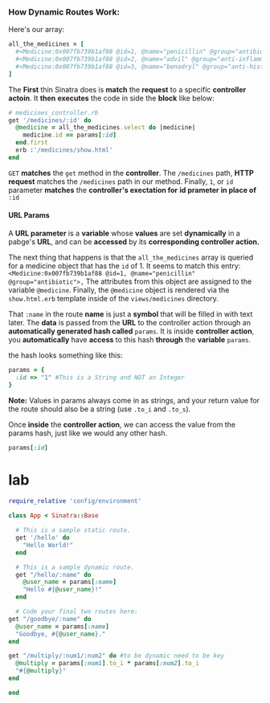 ### How Dynamic Routes Work:

Here's our array:

```ruby
all_the_medicines = [
  #<Medicine:0x007fb739b1af88 @id=1, @name="penicillin" @group="antibiotic">,
  #<Medicine:0x007fb739b1af88 @id=2, @name="advil" @group="anti-inflammatory">,
  #<Medicine:0x007fb739b1af88 @id=3, @name="benadryl" @group="anti-histamine">
]
```

The **First** thin Sinatra does is **match** the **request** to a specific **controller actoin**. It **then** **executes** the code in side the **block** like below:

```ruby
# medicines_controller.rb
get '/medicines/:id' do
  @medicine = all_the_medicines.select do |medicine|
    medicine.id == params[:id]
  end.first
  erb :'/medicines/show.html'
end
```

`GET` **matches** the `get` method in the **controller**. The `/medicines` path, **HTTP request** matches the `/medicines` path in our method. Finally, `1`, or `id` parameter **matches** the **controller's exectation for** **id prameter in place of** `:id`

#### URL Params

A **URL parameter** is a **variable** whose **values** are set **dynamically** in a pabge's **URL**, and can be **accessed** by its **corresponding controller action.**

The next thing that happens is that the `all_the_medicines` array is queried for a medicine object that has the `id` of 1. It seems to match this entry: `<Medicine:0x007fb739b1af88 @id=1, @name="penicillin" @group="antibiotic">,` The attributes from this object are assigned to the variable `@medicine`. Finally, the `@medicine` object is rendered via the `show.html.erb` template inside of the `views/medicines` directory.

That `:name` in the route **name** is just a **symbol** that will be filled in with text later. The **data** is passed from the **URL** to the controller action through an **automatically generated hash called** `params`. It is inside **controller action**, you **automatically** have **access** to this hash **through** the **variable** `params`.

the hash looks something like this:

```ruby
params = {
  :id => "1" #This is a String and NOT an Integer
}
```

**Note:** Values in params always come in as strings, and your return value for the route should also be a string (use `.to_i` and `.to_s`).

Once **inside** the **controller action**, we can access the value from the params hash, just like we would any other hash.

```ruby
params[:id]
```

# lab

```ruby
require_relative 'config/environment'

class App < Sinatra::Base

  # This is a sample static route.
  get '/hello' do
    "Hello World!"
  end

  # This is a sample dynamic route.
  get "/hello/:name" do
    @user_name = params[:name]
    "Hello #{@user_name}!"
  end

  # Code your final two routes here:
get "/goodbye/:name" do
  @user_name = params[:name]
  "Goodbye, #{@user_name}."
end

get "/multiply/:num1/:num2" do #to be dynamic need to be key
  @multiply = params[:num1].to_i * params[:num2].to_i 
  "#{@multiply}"
end

end
```

